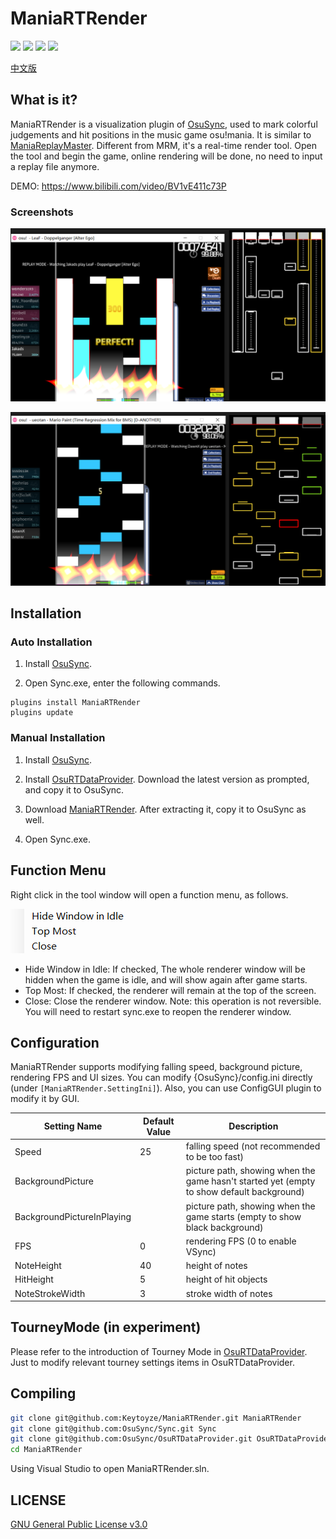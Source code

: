 # ManiaRTRender

[![](https://img.shields.io/github/v/release/Keytoyze/ManiaRTRender?color=blue)](https://github.com/Keytoyze/ManiaRTRender/releases/latest)
[![](https://img.shields.io/github/downloads/Keytoyze/ManiaRTRender/total)](https://github.com/Keytoyze/ManiaRTRender/releases)
[![](https://img.shields.io/github/contributors/Keytoyze/ManiaRTRender?color=green)](https://github.com/Keytoyze/ManiaRTRender/graphs/contributors)
[![](https://img.shields.io/github/license/Keytoyze/ManiaRTRender)](https://github.com/Keytoyze/ManiaRTRender/blob/master/LICENSE)

[中文版](README.md)

## What is it?

ManiaRTRender is a visualization plugin of [OsuSync](https://github.com/Deliay/osuSync), used to mark colorful judgements and hit positions in the music game osu!mania. It is similar to [ManiaReplayMaster](https://github.com/Keytoyze/Mania-Replay-Master). Different from MRM, it's a real-time render tool. Open the tool and begin the game, online rendering will be done, no need to input a replay file anymore.

DEMO: https://www.bilibili.com/video/BV1vE411c73P


### Screenshots

![](Screenshots/screenshot1.png)

![](Screenshots/screenshot2.png)


## Installation

### Auto Installation
1. Install [OsuSync](https://github.com/Deliay/osuSync).

2. Open Sync.exe, enter the following commands.
```
plugins install ManiaRTRender
plugins update
```

### Manual Installation

1. Install [OsuSync](https://github.com/Deliay/osuSync).

2. Install [OsuRTDataProvider](https://github.com/OsuSync/OsuRTDataProvider). Download the latest version as prompted, and copy it to OsuSync. 

3. Download [ManiaRTRender](https://github.com/Keytoyze/ManiaRTRender/releases). After extracting it, copy it to OsuSync as well.

4. Open Sync.exe.

## Function Menu
Right click in the tool window will open a function menu, as follows.

![](Screenshots/menu.png)

- Hide Window in Idle: If checked, The whole renderer window will be hidden when the game is idle, and will show again after game starts.
- Top Most: If checked, the renderer will remain at the top of the screen.
- Close: Close the renderer window. Note: this operation is not reversible. You will need to restart sync.exe to reopen the renderer window.

## Configuration

ManiaRTRender supports modifying falling speed, background picture, rendering FPS and UI sizes. You can modify {OsuSync}/config.ini directly (under `[ManiaRTRender.SettingIni]`). Also, you can use ConfigGUI plugin to modify it by GUI.


|Setting Name|Default Value|Description
|-|-|-
|Speed|25|falling speed (not recommended to be too fast)
|BackgroundPicture||picture path, showing when the game hasn't started yet (empty to show default background)
|BackgroundPictureInPlaying||picture path, showing when the game starts (empty to show black background)
|FPS|0|rendering FPS (0 to enable VSync)
|NoteHeight|40|height of notes
|HitHeight|5|height of hit objects
|NoteStrokeWidth|3|stroke width of notes

## TourneyMode (in experiment)

Please refer to the introduction of Tourney Mode in [OsuRTDataProvider](https://github.com/OsuSync/OsuRTDataProvider). Just to modify relevant tourney settings items in OsuRTDataProvider.

## Compiling
```bash
git clone git@github.com:Keytoyze/ManiaRTRender.git ManiaRTRender
git clone git@github.com:OsuSync/Sync.git Sync
git clone git@github.com:OsuSync/OsuRTDataProvider.git OsuRTDataProvider
cd ManiaRTRender
```

Using Visual Studio to open ManiaRTRender.sln.

## LICENSE

[GNU General Public License v3.0](https://github.com/Keytoyze/ManiaRTRender/blob/master/LICENSE)
